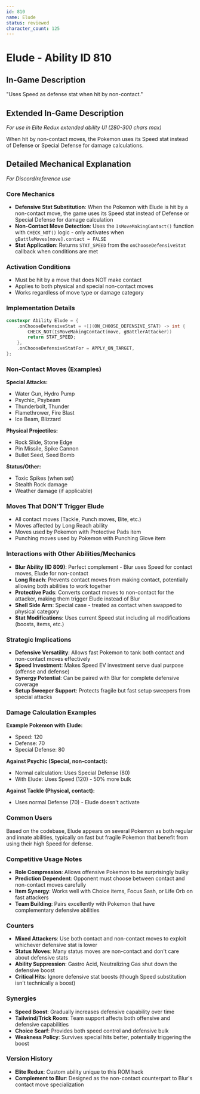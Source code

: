 ```yaml
---
id: 810
name: Elude
status: reviewed
character_count: 125
---
```


# Elude - Ability ID 810

## In-Game Description
"Uses Speed as defense stat when hit by non-contact."

## Extended In-Game Description
*For use in Elite Redux extended ability UI (280-300 chars max)*

When hit by non-contact moves, the Pokemon uses its Speed stat instead of Defense or Special Defense for damage calculations.

## Detailed Mechanical Explanation
*For Discord/reference use*

### Core Mechanics
- **Defensive Stat Substitution**: When the Pokemon with Elude is hit by a non-contact move, the game uses its Speed stat instead of Defense or Special Defense for damage calculation
- **Non-Contact Move Detection**: Uses the `IsMoveMakingContact()` function with `CHECK_NOT()` logic - only activates when `gBattleMoves[move].contact = FALSE`
- **Stat Application**: Returns `STAT_SPEED` from the `onChooseDefensiveStat` callback when conditions are met

### Activation Conditions
- Must be hit by a move that does NOT make contact
- Applies to both physical and special non-contact moves
- Works regardless of move type or damage category

### Implementation Details
```cpp
constexpr Ability Elude = {
    .onChooseDefensiveStat = +[](ON_CHOOSE_DEFENSIVE_STAT) -> int {
        CHECK_NOT(IsMoveMakingContact(move, gBattlerAttacker))
        return STAT_SPEED;
    },
    .onChooseDefensiveStatFor = APPLY_ON_TARGET,
};
```

### Non-Contact Moves (Examples)
**Special Attacks:**
- Water Gun, Hydro Pump
- Psychic, Psybeam
- Thunderbolt, Thunder
- Flamethrower, Fire Blast
- Ice Beam, Blizzard

**Physical Projectiles:**
- Rock Slide, Stone Edge
- Pin Missile, Spike Cannon
- Bullet Seed, Seed Bomb

**Status/Other:**
- Toxic Spikes (when set)
- Stealth Rock damage
- Weather damage (if applicable)

### Moves That DON'T Trigger Elude
- All contact moves (Tackle, Punch moves, Bite, etc.)
- Moves affected by Long Reach ability
- Moves used by Pokemon with Protective Pads item
- Punching moves used by Pokemon with Punching Glove item

### Interactions with Other Abilities/Mechanics
- **Blur Ability (ID 809)**: Perfect complement - Blur uses Speed for contact moves, Elude for non-contact
- **Long Reach**: Prevents contact moves from making contact, potentially allowing both abilities to work together
- **Protective Pads**: Converts contact moves to non-contact for the attacker, making them trigger Elude instead of Blur
- **Shell Side Arm**: Special case - treated as contact when swapped to physical category
- **Stat Modifications**: Uses current Speed stat including all modifications (boosts, items, etc.)

### Strategic Implications
- **Defensive Versatility**: Allows fast Pokemon to tank both contact and non-contact moves effectively
- **Speed Investment**: Makes Speed EV investment serve dual purpose (offense and defense)
- **Synergy Potential**: Can be paired with Blur for complete defensive coverage
- **Setup Sweeper Support**: Protects fragile but fast setup sweepers from special attacks

### Damage Calculation Examples
**Example Pokemon with Elude:**
- Speed: 120
- Defense: 70  
- Special Defense: 80

**Against Psychic (Special, non-contact):**
- Normal calculation: Uses Special Defense (80)
- With Elude: Uses Speed (120) - 50% more bulk

**Against Tackle (Physical, contact):**
- Uses normal Defense (70) - Elude doesn't activate

### Common Users
Based on the codebase, Elude appears on several Pokemon as both regular and innate abilities, typically on fast but fragile Pokemon that benefit from using their high Speed for defense.

### Competitive Usage Notes
- **Role Compression**: Allows offensive Pokemon to be surprisingly bulky
- **Prediction Dependent**: Opponent must choose between contact and non-contact moves carefully
- **Item Synergy**: Works well with Choice items, Focus Sash, or Life Orb on fast attackers
- **Team Building**: Pairs excellently with Pokemon that have complementary defensive abilities

### Counters
- **Mixed Attackers**: Use both contact and non-contact moves to exploit whichever defensive stat is lower
- **Status Moves**: Many status moves are non-contact and don't care about defensive stats
- **Ability Suppression**: Gastro Acid, Neutralizing Gas shut down the defensive boost
- **Critical Hits**: Ignore defensive stat boosts (though Speed substitution isn't technically a boost)

### Synergies
- **Speed Boost**: Gradually increases defensive capability over time
- **Tailwind/Trick Room**: Team support affects both offensive and defensive capabilities
- **Choice Scarf**: Provides both speed control and defensive bulk
- **Weakness Policy**: Survives special hits better, potentially triggering the boost

### Version History
- **Elite Redux**: Custom ability unique to this ROM hack
- **Complement to Blur**: Designed as the non-contact counterpart to Blur's contact move specialization